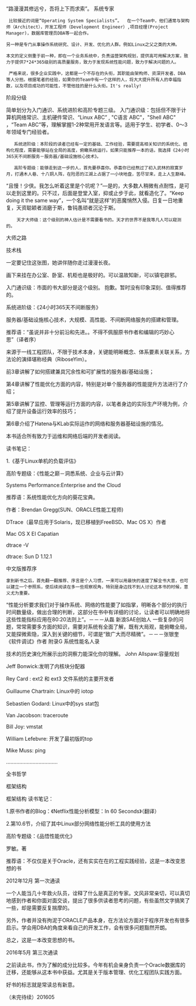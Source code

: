 “路漫漫其修远兮，吾将上下而求索”。
系统专家

     比较接近的词是“Operating System Specialists”。  在一个Team中，他们通常与架构师（Architect），开发工程师（Development Engineer）,项目经理(Project Manager)，数据库管理员DBA等一起合作。

    另一种是专门从事操作系统研究、设计、开发、优化的人群。例如Linux之父之类的大神。

    本文的定义侧重于前一种，即在一个业务系统中，负责运营架构规划，提供高可用解决方案，致力于提供7*24*365级别的高质量服务，致力于发现系统性能问题，致力于解决问题的人。

     严格来说，很多企业实践中，这都是一个不存在的头衔，其职能由架构师、资深开发者、DBA等人分担。根据笔者的经验，如果你的Team中有一个这样的人，将大大提升所有人的幸福指数，以及项目成功的可能性，不管他挂的是什么头衔。It's really!

阶段分级

简单划分为入门通识、系统进阶和高阶专题三级。
      入门通识级：包括但不限于计算机网络常识、主机硬件常识、“Linux ABC” , "C语言 ABC"，"Shell ABC" ，“Team ABC”等，理解掌握1-2种常用开发语言等。适用于学生、初学者、0～3年领域专门经验者。

       系统进阶级：本阶段的读者已经有一定的基础、工作经验，需要提高相关知识的系统化、结构化程度，需要能够站在全局的高度，俯瞰系统运行。如果只能推荐一本的话，我选择《24小时365天不间断服务－服务器/基础设施核心技术》。

       高阶专题级：能够走到这一步的人，首先要恭喜你。恭喜你已经熬过了初入武林的寂寞岁月，打通木人巷、十八铜人阵，在险恶的江湖上占据了一小块地盘，苦尽甘来，走上人生巅峰。

“且慢！少侠。我怎么听着这里是个坑呢？”—是的，大多数人稍微有点耐性，是可以走到这里的。只不过，后面是登堂入室，抑或止步于此，就看造化了。“Keep doing it the same way”，一个名叫“就是这样”的恶魔悄然入侵。日复一日地重复，天资聪颖者消磨于斯，鲁钝愚顽者沉沦于斯。

        天才大师级：这个级别的神人估计是不需要看书的。天才的世界不是我等凡人可以窥测的。


大师之路


技术栈

一定要记住这张图，她讲伴随你走过漫漫长夜。

画下来挂在办公室、卧室、机柜也是极好的。可以温故知新，可以镇宅辟邪。

入门通识级：市面的书大部分是这个级别。
抱歉。暂时没有印象深刻、值得推荐的。



系统进阶级：《24小时365天不间断服务》

服务器/基础设施核心技术，大规模、高性能、不间断网络服务的搭建和管理。

推荐语：“虽说并非十分前沿和先进。。不得不佩服原书作者和编辑的巧妙心思”（译者序）

来源于一线工程团队，不限于技术本身，关键能明晰概念、体系要素关联关系，方法论的演绎堪称经典（RiboseYim）。

前3章讲解了如何搭建兼具冗余性和可扩展性的服务器/基础设施；

第4章讲解了性能优化方面的内容，特别是对单个服务器的性能提升方法进行了介绍；

第5章讲解了监控、管理等运行方面的内容，以笔者身边的实际生产环境为例，介绍了提升设备运行效率的技巧；

第6章介绍了Hatena与KLab实际运作的网络和服务器基础设施的情况。

本书适合所有致力于运维和网络后端的开发者阅读。

读书笔记：

1.《基于Linux单机的负载评估》

高阶专题级：《性能之巅－洞悉系统、企业与云计算》

Systems Performance:Enterprise and the Cloud

推荐语：系统性能优化方向的葵花宝典。

作者：Brendan Gregg(SUN、ORACLE性能工程师)

DTrace（最早应用于Solaris，现已移植到FreeBSD、Mac OS X）作者

Mac OS X EI Capatian

dtrace -V

dtrace: Sun D 1.12.1


中文版推荐序

    拿到新书之后，首先翻一翻推荐、序言是个人习惯，一来可以用最快的速度了解全书大意，也可以建立一个参照系，使后续阅读在多一些观察视角，特别是身边找不到人讨论这本书的时候，意义尤为重要。

“性能分析要求我们对于操作系统、网络的性能要了如指掌，明晰各个部分的执行时间数量级，做出合理的判断，这部分在书中有详细的讨论，让读者可以明确地将这些性能指标应用在80:20法则上”。－－－从磊 新浪SAE创始人
一些复杂的问题，常常需要多方面的知识，需要对系统有全面了解，既有大局观，能俯瞰全局，又能探微索隐，深入到关键的细节，可谓是“致广大而尽精微”。－－－张银奎 《软件调试》作者
附录G 系统性能名人录

技术的历史演化所展示出的洞察力能深化你的理解。
John Allspaw:容量规划

Jeff Bonwick:发明了内核块分配器

Rey Card : ext2 和 ext3 文件系统的主要开发者

Guillaume Chartrain: Linux中的 iotop

Sebastien Godard: Linux中的sys stat包

Van Jacobson: traceroute

Bill Joy: vmstat

William Lefebvre: 开发了最初版的top

Mike Muss: ping

……………………………..


全书哲学


框架结构


框架结构
读书笔记：

1.原书作者的Blog：《Netflix性能分析模型：In 60 Seconds》（翻译）

2.第10.6节，介绍了其中Linux部分网络性能分析工具的使用方法

高阶专题级：《品悟性能优化》

罗敏。著

推荐语：不仅仅是关于Oracle，还有实实在在的工程实践经验，这是一本改变思想的书

2012年12月 第一次通读

一个人能当几十年救火队员，诠释了什么是真正的专家。文风非常亲切，可以真切地感到作者和你面对面交谈，提出了很多供读者思考的问题，有些虽然文字搞笑了一些，却是需要反复揣摩的。

另外，作者并没有拘泥于ORACLE产品本身，在方法论方面对于程序开发也有很多启示。学会用DBA的角度来看自己的开发工作，会有很多问题豁然开朗。

总之，这是一本改变思想的书。

2016年5月 第三次通读

之前读此书，作为了解的成分比较多。今年有机会亲身负责一个Oracle数据库的迁移，还能够从这本书中获益。尤其是关于版本管理、优化工程团队实践方面。

好书的标志就是常读总有新意。



（未完待续）201605
